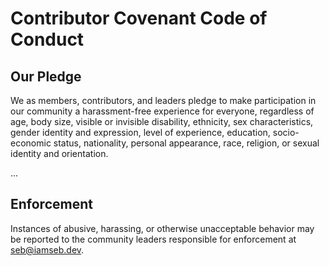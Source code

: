 # Contributor Covenant Code of Conduct

## Our Pledge

We as members, contributors, and leaders pledge to make participation in our community a harassment-free experience for everyone, regardless of age, body size, visible or invisible disability, ethnicity, sex characteristics, gender identity and expression, level of experience, education, socio-economic status, nationality, personal appearance, race, religion, or sexual identity and orientation.

...

## Enforcement

Instances of abusive, harassing, or otherwise unacceptable behavior may be reported to the community leaders responsible for enforcement at [seb@iamseb.dev](mailto:seb@iamseb.dev).
